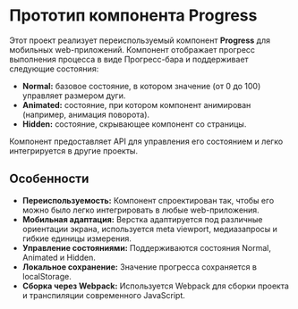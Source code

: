 # Прототип компонента Progress

Этот проект реализует переиспользуемый компонент **Progress** для мобильных web-приложений. Компонент отображает прогресс выполнения процесса в виде Прогресс-бара и поддерживает следующие состояния:

- **Normal:** базовое состояние, в котором значение (от 0 до 100) управляет размером дуги.
- **Animated:** состояние, при котором компонент анимирован (например, анимация поворота).
- **Hidden:** состояние, скрывающее компонент со страницы.

Компонент предоставляет API для управления его состоянием и легко интегрируется в другие проекты.

## Особенности

- **Переиспользуемость:** Компонент спроектирован так, чтобы его можно было легко интегрировать в любые web-приложения.
- **Мобильная адаптация:** Верстка адаптируется под различные ориентации экрана, используется meta viewport, медиазапросы и гибкие единицы измерения.
- **Управление состояниями:** Поддерживаются состояния Normal, Animated и Hidden.
- **Локальное сохранение:** Значение прогресса сохраняется в localStorage.
- **Сборка через Webpack:** Используется Webpack для сборки проекта и транспиляции современного JavaScript.

